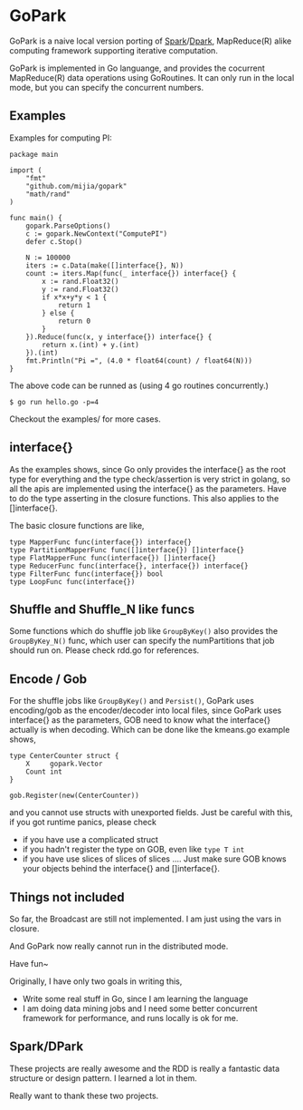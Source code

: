 GoPark
=============

GoPark is a naive local version porting of [Spark](http://spark.incubator.apache.org/)/[Dpark](https://github.com/douban/dpark), MapReduce(R) alike computing framework supporting iterative computation.

GoPark is implemented in Go languange, and provides the cocurrent MapReduce(R) data operations using GoRoutines. It can only run in the local mode, but you can specify the concurrent numbers.

Examples
-------------

Examples for computing PI:
```
package main

import (
    "fmt"
    "github.com/mijia/gopark"
    "math/rand"
)

func main() {
    gopark.ParseOptions()
    c := gopark.NewContext("ComputePI")
    defer c.Stop()

    N := 100000
    iters := c.Data(make([]interface{}, N))
    count := iters.Map(func(_ interface{}) interface{} {
        x := rand.Float32()
        y := rand.Float32()
        if x*x+y*y < 1 {
            return 1
        } else {
            return 0
        }
    }).Reduce(func(x, y interface{}) interface{} {
        return x.(int) + y.(int)
    }).(int)
    fmt.Println("Pi =", (4.0 * float64(count) / float64(N)))
}
```

The above code can be runned as (using 4 go routines concurrently.)
```
$ go run hello.go -p=4
```
Checkout the examples/ for more cases.

interface{}
-------------
As the examples shows, since Go only provides the interface{} as the root type for everything and the type check/assertion is very strict in golang, so all the apis are implemented using the interface{} as the parameters. Have to do the type asserting in the closure functions. This also applies to the []interface{}.

The basic closure functions are like, 
```
type MapperFunc func(interface{}) interface{}
type PartitionMapperFunc func([]interface{}) []interface{}
type FlatMapperFunc func(interface{}) []interface{}
type ReducerFunc func(interface{}, interface{}) interface{}
type FilterFunc func(interface{}) bool
type LoopFunc func(interface{})
```

Shuffle and Shuffle_N like funcs
-------------
Some functions which do shuffle job like ```GroupByKey()``` also provides the ```GroupByKey_N()``` func, which user can specify the numPartitions that job should run on. Please check rdd.go for references.

Encode / Gob
-------------
For the shuffle jobs like ```GroupByKey()``` and ```Persist()```, GoPark uses encoding/gob as the encoder/decoder into local files, since GoPark uses interface{} as the parameters, GOB need to know what the interface{} actually is when decoding. Which can be done like the kmeans.go example shows,
```
type CenterCounter struct {
    X     gopark.Vector
    Count int
}

gob.Register(new(CenterCounter))
```
and you cannot use structs with unexported fields. Just be careful with this, if you got runtime panics, please check
* if you have use a complicated struct
* if you hadn't register the type on GOB, even like ```type T int```
* if you have use slices of slices of slices ....
Just make sure GOB knows your objects behind the interface{} and []interface{}.

Things not included
-------------
So far, the Broadcast are still not implemented. I am just using the
vars in closure.

And GoPark now really cannot run in the distributed mode.

Have fun~

Originally, I have only two goals in writing this,
* Write some real stuff in Go, since I am learning the language
* I am doing data mining jobs and I need some better concurrent framework for performance, and runs locally is ok for me.

Spark/DPark
-------------
These projects are really awesome and the RDD is really a fantastic data structure or design pattern. I learned a lot in them. 

Really want to thank these two projects.
